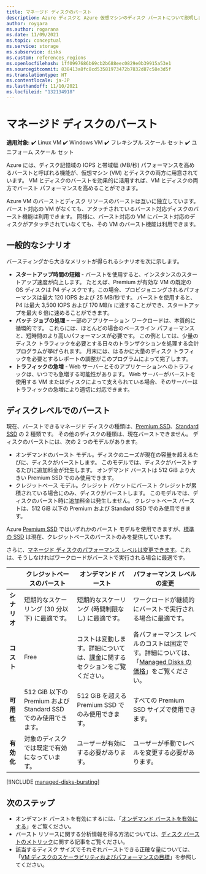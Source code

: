 ```yaml
---
title: マネージド ディスクのバースト
description: Azure ディスクと Azure 仮想マシンのディスク バーストについて説明します。
author: roygara
ms.author: rogarana
ms.date: 11/09/2021
ms.topic: conceptual
ms.service: storage
ms.subservice: disks
ms.custom: references_regions
ms.openlocfilehash: 1ff0997686b69cb2b688eec0829e0b39915a53e1
ms.sourcegitcommit: 838413a8fc8cd53581973472b7832d87c58e3d5f
ms.translationtype: HT
ms.contentlocale: ja-JP
ms.lasthandoff: 11/10/2021
ms.locfileid: "132134918"
---
```

# <a name="managed-disk-bursting"></a>マネージド ディスクのバースト

**適用対象:** :heavy_check_mark: Linux VM :heavy_check_mark: Windows VM :heavy_check_mark: フレキシブル スケール セット :heavy_check_mark: ユニフォーム スケール セット

Azure には、ディスク記憶域の IOPS と帯域幅 (MB/秒) パフォーマンスを高めるバーストと呼ばれる機能が、仮想マシン (VM) とディスクの両方に用意されています。 VM とディスクのバーストを効果的に活用すれば、VM とディスクの両方でバースト パフォーマンスを高めることができます。

Azure VM のバーストとディスク リソースのバーストは互いに独立しています。 バースト対応の VM がなくても、アタッチされているバースト対応ディスクのバースト機能は利用できます。 同様に、バースト対応の VM にバースト対応のディスクがアタッチされていなくても、その VM のバースト機能は利用できます。

## <a name="common-scenarios"></a>一般的なシナリオ
バースティングから大きなメリットが得られるシナリオを次に示します。
- **スタートアップ時間の短縮** - バーストを使用すると、インスタンスのスタートアップ速度が向上します。 たとえば、Premium が有効な VM の既定の OS ディスクは P4 ディスクです。この場合、プロビジョニングされるパフォーマンスは最大 120 IOPS および 25 MB/秒です。 バーストを使用すると、P4 は最大 3,500 IOPS および 170 MB/s に達することができ、スタートアップを最大 6 倍に速めることができます。
- **バッチ ジョブの処理** – 一部のアプリケーション ワークロードは、本質的に循環的です。 これらには、ほとんどの場合のベースライン パフォーマンスと、短時間のより高いパフォーマンスが必要です。 この例としては、少量のディスク トラフィックを必要とする日々のトランザクションを処理する会計プログラムが挙げられます。 月末には、はるかに大量のディスク トラフィックを必要とするレポートの調整がこのプログラムによって完了します。
- **トラフィックの急増** - Web サーバーとそのアプリケーションへのトラフィックは、いつでも急増する可能性があります。 Web サーバーがバーストを使用する VM またはディスクによって支えられている場合、そのサーバーはトラフィックの急増により適切に対応できます。 

## <a name="disk-level-bursting"></a>ディスクレベルでのバースト

現在、バーストできるマネージド ディスクの種類は、[Premium SSD](disks-types.md#premium-ssds)、[Standard SSD](disks-types.md#standard-ssds) の 2 種類です。 その他のディスクの種類は、現在バーストできません。 ディスクのバーストには、次の 2 つのモデルがあります。

- オンデマンドのバースト モデル。ディスクのニーズが現在の容量を超えるたびに、ディスクがバーストします。 このモデルでは、ディスクがバーストするたびに追加料金が発生します。 オンデマンド バーストは 512 GiB より大きい Premium SSD でのみ使用できます。
- クレジットベース モデル。クレジット バケットにバースト クレジットが累積されている場合にのみ、ディスクがバーストします。 このモデルでは、ディスクのバースト時に追加料金は発生しません。 クレジットベース バーストは、512 GiB 以下の Premium および Standard SSD でのみ使用できます。

Azure [Premium SSD](disks-types.md#premium-ssds) ではいずれかのバースト モデルを使用できますが、[標準の SSD](disks-types.md#standard-ssds) は現在、クレジットベースのバーストのみを提供しています。

さらに、[マネージド ディスクのパフォーマンス レベルは変更できます](disks-change-performance.md)。これは、そうしなければワークロードがバーストで実行される場合に最適です。

|  |クレジットベースのバースト  |オンデマンド バースト  |パフォーマンス レベルの変更  |
|---------|---------|---------|---------|
| **シナリオ**|短期的なスケーリング (30 分以下) に最適です。|短期的なスケーリング (時間制限なし) に最適です。|ワークロードが継続的にバーストで実行される場合に最適です。|
|**コスト**     |Free         |コストは変動します。詳細については、[課金](#billing)に関するセクションをご覧ください。        |各パフォーマンス レベルのコストは固定です。詳細については、「[Managed Disks の価格](https://azure.microsoft.com/pricing/details/managed-disks/)」をご覧ください。         |
|**可用性**     |512 GiB 以下の Premium および Standard SSD でのみ使用できます。         |512 GiB を超える Premium SSD でのみ使用できます。         |すべての Premium SSD サイズで使用できます。         |
|**有効化**     |対象のディスクでは既定で有効になっています。         |ユーザーが有効にする必要があります。         |ユーザーが手動でレベルを変更する必要があります。         |

[!INCLUDE [managed-disks-bursting](../../includes/managed-disks-bursting-2.md)]

## <a name="next-steps"></a>次のステップ

- オンデマンド バーストを有効にするには、「[オンデマンド バーストを有効にする](disks-enable-bursting.md)」をご覧ください。
- バースト リソースに関する分析情報を得る方法については、[ディスク バーストのメトリック](disks-metrics.md)に関する記事をご覧ください。
- 該当するディスク サイズでそれぞれバーストできる正確な量については、「[VM ディスクのスケーラビリティおよびパフォーマンスの目標](disks-scalability-targets.md)」を参照してください。